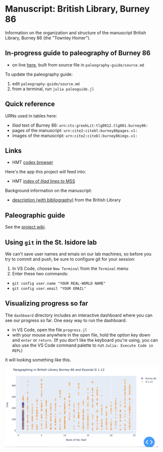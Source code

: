 # Manuscript: British Library, Burney 86

Information on the organization and structure of the manuscript British Library, Burney 86 (the "Townley Homer").


## In-progress guide to paleography of Burney 86

- on line [here](https://github.com/hmteditors/burney86-structure/blob/main/paleography-guide.md), built from source file in `paleography-guide/source.md`

To update the paleography guide:

1. edit `paleography-guide/source.md`
2. from a terminal, run `julia paleoguide.jl`


## Quick reference

URNs used in tables here:

- *Iliad* text of Burney 86:  `urn:cts:greekLit:tlg0012.tlg001.burney86:`
- pages of the manuscript: `urn:cite2:citebl:burney86pages.v1:`
- images of the manuscript: `urn:cite2:citebl:burney86imgs.v1:`

## Links

- HMT [codex browser](https://www.homermultitext.org/codex-browser/)

Here's the app this project will feed into:

- HMT [index of *Iliad* lines to MSS](https://www.homermultitext.org/iliad-browser/)


Background information on the manuscript:

- [description (with bibliography)](https://www.bl.uk/manuscripts/FullDisplay.aspx?ref=burney_ms_86) from the British Library

## Paleographic guide

See the [project wiki](https://github.com/hmteditors/burney86-structure/wiki/Paleographic-guide).

## Using `git` in the St. Isidore lab

We can't save user names and emais on our lab machines, so before you try to commit and push, be sure to configure git for your session:

1. In VS Code, choose `New Terminal` from the `Terminal` menu
2. Enter these two commands:

- `git config user.name "YOUR REAL-WORLD NAME"`
- `git config user.email "YOUR EMAIL"`


## Visualizing progress so far

The `dashboard` directory includes an interactive dashboard where you can see our progress so far.  One easy way to run the dashboard:

- in VS Code, open the file `progress.jl`
- with your mouse anywhere in the open file, hold the option key down and `enter` or `return`. (If you don't like the keyboard you're using, you can also use the VS Code command palette to run `Julia: Execute Code in REPL`)

It will looking something like this.

![progress chart](./paras.png)
